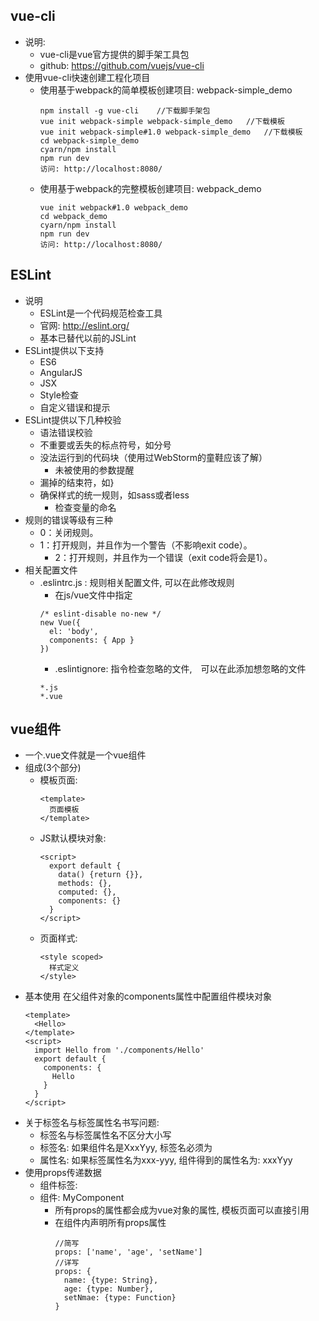 ## vue-cli
* 说明:
  * vue-cli是vue官方提供的脚手架工具包
  * github: https://github.com/vuejs/vue-cli
* 使用vue-cli快速创建工程化项目
  * 使用基于webpack的简单模板创建项目: webpack-simple_demo
    ```
    npm install -g vue-cli    //下载脚手架包
    vue init webpack-simple webpack-simple_demo   //下载模板
    vue init webpack-simple#1.0 webpack-simple_demo   //下载模板
    cd webpack-simple_demo
    cyarn/npm install
    npm run dev
    访问: http://localhost:8080/
    ```
  * 使用基于webpack的完整模板创建项目: webpack_demo
    ```
    vue init webpack#1.0 webpack_demo
    cd webpack_demo
    cyarn/npm install
    npm run dev
    访问: http://localhost:8080/
    ```
## ESLint
* 说明
  * ESLint是一个代码规范检查工具
  * 官网: http://eslint.org/
  * 基本已替代以前的JSLint
* ESLint提供以下支持
	* ES6
	* AngularJS
	* JSX
	* Style检查
	* 自定义错误和提示
* ESLint提供以下几种校验
	* 语法错误校验
  * 不重要或丢失的标点符号，如分号
  * 没法运行到的代码块（使用过WebStorm的童鞋应该了解）
	* 未被使用的参数提醒
  * 漏掉的结束符，如}
  * 确保样式的统一规则，如sass或者less
	* 检查变量的命名
* 规则的错误等级有三种
	* 0：关闭规则。
  * 1：打开规则，并且作为一个警告（不影响exit code）。
	* 2：打开规则，并且作为一个错误（exit code将会是1）。
* 相关配置文件
  * .eslintrc.js : 规则相关配置文件, 可以在此修改规则
	* 在js/vue文件中指定
    ```
    /* eslint-disable no-new */
    new Vue({
      el: 'body',
      components: { App }
    })
    ```
	* .eslintignore: 指令检查忽略的文件,　可以在此添加想忽略的文件
    ```
    *.js
    *.vue
    ```
## vue组件
* 一个.vue文件就是一个vue组件
* 组成(3个部分)
  * 模板页面: 
    ```
    <template>
      页面模板
    </template>
    ```
  * JS默认模块对象: 
    ```
    <script>
      export default {
        data() {return {}},
        methods: {},
        computed: {},
        components: {}
      }
    </script>
    ```
  * 页面样式: 
    ```
    <style scoped>
      样式定义
    </style>
    ```
* 基本使用
  在父组件对象的components属性中配置组件模块对象
  ```
  <template>
    <Hello>
  </template>
  <script>
    import Hello from './components/Hello'
    export default {
      components: {
        Hello
      }
    }
  </script>
  ```
* 关于标签名与标签属性名书写问题:
  * 标签名与标签属性名不区分大小写
  * 标签名: 如果组件名是XxxYyy, 标签名必须为<xxx-yyy>
  * 属性名: 如果标签属性名为xxx-yyy, 组件得到的属性名为: xxxYyy
* 使用props传递数据
  * 组件标签: <my-component name='tom' :age='myAge' :set-name='setName'></my-component>
  * 组件: MyComponent
    * 所有props的属性都会成为vue对象的属性, 模板页面可以直接引用
    * 在组件内声明所有props属性
      ```
      //简写
      props: ['name', 'age', 'setName']
      //详写
      props: {
        name: {type: String},
        age: {type: Number},
        setNmae: {type: Function}
      }
      ```